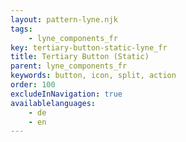 ```yaml
---
layout: pattern-lyne.njk
tags: 
    - lyne_components_fr
key: tertiary-button-static-lyne_fr
title: Tertiary Button (Static)
parent: lyne_components_fr
keywords: button, icon, split, action
order: 100
excludeInNavigation: true
availablelanguages: 
    - de
    - en
---
```

